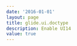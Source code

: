 ```yaml
---
date: '2016-01-01'
layout: page
title: glide.ui.doctype
description: Enable UI14 
value: true 
---
```

